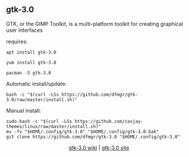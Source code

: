 ## gtk-3.0  
  
GTK, or the GIMP Toolkit, is a multi-platform toolkit for creating graphical user interfaces  
  
requires:    
```
apt install gtk-3.0
```  
```
yum install gtk-3.0
```  
```
pacman -S gtk-3.0
```  
  
Automatic install/update:
```
bash -c "$(curl -LSs https://github.com/dfmgr/gtk-3.0/raw/master/install.sh)"
```
Manual install:
```
sudo bash -c "$(curl -LSs https://github.com/casjay-themes/linux/raw/master/install.sh)"
mv -fv "$HOME/.config/gtk-3.0" "$HOME/.config/gtk-3.0.bak"
git clone https://github.com/dfmgr/gtk-3.0 "$HOME/.config/gtk-3.0"
```
  
  
<p align=center>
  <a href="https://wiki.archlinux.org/index.php/GTK" target="_blank">gtk-3.0 wiki</a>  |  
  <a href="https://www.gtk.org" target="_blank">gtk-3.0 site</a>
</p>  
